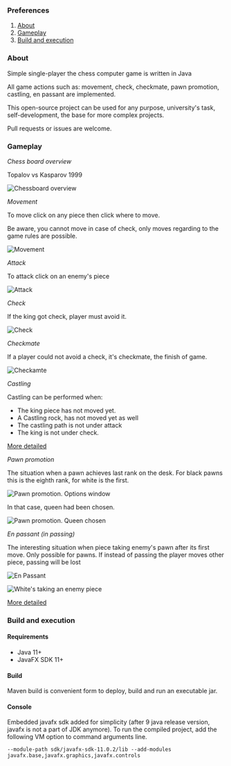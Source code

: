### Preferences

1. [About](#about)
2. [Gameplay](#gameplay)
3. [Build and execution](#build-and-execution)


### About


Simple single-player the chess computer game is written in Java

All game actions such as: movement, check, checkmate, pawn promotion, castling, en passant are implemented.

This open-source project can be used for any purpose, university's task, self-development, the base for more complex projects.

Pull requests or issues are welcome.


### Gameplay


*Chess board overview*

Topalov vs Kasparov 1999

![Chessboard overview](https://github.com/kurisumakise2011/chess/raw/master/readme/chessboard.png)

*Movement*

To move click on any piece then click where to move.

Be aware, you cannot move in case of check, only moves regarding to the game rules are possible.

![Movement](https://github.com/kurisumakise2011/chess/raw/master/readme/movement.png)

*Attack*

To attack click on an enemy's piece

![Attack](https://github.com/kurisumakise2011/chess/raw/master/readme/struggle.png)

*Check*

If the king got check, player must avoid it.

![Check](https://github.com/kurisumakise2011/chess/raw/master/readme/check.png)

*Checkmate*

If a player could not avoid a check, it's checkmate, the finish of game.

![Checkamte](https://github.com/kurisumakise2011/chess/raw/master/readme/checkmate.png)


*Castling*

Castling can be performed when:

* The king piece has not moved yet.
* A Castling rock, has not moved yet as well
* The castling path is not under attack
* The king is not under check.

[More detailed](https://en.wikipedia.org/wiki/Castling)


*Pawn promotion*


The situation when a pawn achieves last rank on the desk. 
For black pawns this is the eighth rank, for white is the first.

![Pawn promotion. Options window](https://github.com/kurisumakise2011/chess/raw/master/readme/promotion_1.png)

In that case, queen had been chosen.

![Pawn promotion. Queen chosen](https://github.com/kurisumakise2011/chess/raw/master/readme/promotion_2.png)

*En passant (in passing)*

The interesting situation when piece taking enemy's pawn after its first move.
Only possible for pawns. If instead of passing the player moves other piece, passing will be lost

![En Passant](https://github.com/kurisumakise2011/chess/raw/master/readme/passant_1.png)

![White's taking an enemy piece](https://github.com/kurisumakise2011/chess/raw/master/readme/passant_2.png)

[More detailed](https://en.wikipedia.org/wiki/En_passant)


### Build and execution

#### Requirements

* Java 11+
* JavaFX SDK 11+

#### Build

Maven build is convenient form to deploy, build and run an executable jar.


#### Console

Embedded javafx sdk added for simplicity (after 9 java release version, javafx is not a part of JDK anymore). To run the compiled project, add the following VM option to command arguments line.

```--module-path sdk/javafx-sdk-11.0.2/lib --add-modules javafx.base,javafx.graphics,javafx.controls```


